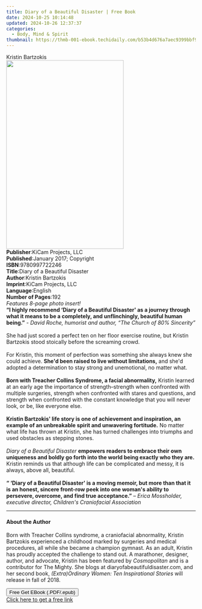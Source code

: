 ```yaml
---
title: Diary of a Beautiful Disaster | Free Book
date: 2024-10-25 10:14:48
updated: 2024-10-26 12:37:37
categories:
  - Body, Mind & Spirit
thumbnail: https://thmb-001-ebook.techidaily.com/b53b4d676a7aec9399bbf9d5290638769d2e5938e76d30cb9a3243932ae0b7dc.jpg
---
```

<main id="book-container">
  <div class="flex flex-col">
    <div class="book-brief flex-1 py-6 px-4 sm:p-6 md:py-10 md:px-8">
      <!-- brief-->
      <div class="book-brief-main">Kristin Bartzokis</div>
    </div>
    <div
      class="book-meta-info flex-1 grid gap-4 col-start-1 col-end-3 row-start-1 sm:mb-6 sm:grid-cols-4 lg:gap-6 lg:col-start-2 lg:row-end-6 lg:row-span-6 lg:mb-0"
    >
      <div
        class="book-meta-info-left place-content-center mt-4 p-4 text-sm leading-6 col-start-2 col-span-2 dark:text-slate-400"
      >
        <img
          class="w-full h-500 object-cover rounded-lg sm:h-255 sm:col-span-2 lg:col-span-full"
          src="https://img-001-ebook.techidaily.com/f849130b4b00ef39534b10c0f65a429f960afeeaf222e4acd353e98f1ce626c0.jpg"
          alt=""
          width="312"
          height="500"
        />
      </div>
      <div
        class="book-meta-info-right mt-2 col-start-1 row-start-2 col-span-3 self-center"
      >
        <!-- meta data  -->
        <div class="flex flex-col px-4 md:px-8">
          <div class="flex-1">
            <strong>Publisher</strong>:<span class="px-2"
              >KiCam Projects, LLC</span
            >
          </div>
          <div class="flex-1">
            <strong>Published</strong>:<span class="px-2"
              >January 2017; Copyright</span
            >
          </div>
          <div class="flex-1">
            <strong>ISBN</strong>:<span class="px-2">9780997722246</span>
          </div>
          <div class="flex-1">
            <strong>Title</strong>:<span class="px-2"
              >Diary of a Beautiful Disaster</span
            >
          </div>
          <div class="flex-1">
            <strong>Author</strong>:<span class="px-2">Kristin Bartzokis</span>
          </div>
          <div class="flex-1">
            <strong>Imprint</strong>:<span class="px-2"
              >KiCam Projects, LLC</span
            >
          </div>
          <div class="flex-1">
            <strong>Language</strong>:<span class="px-2">English</span>
          </div>
          <div class="flex-1">
            <strong>Number of Pages</strong>:<span class="px-2">192</span>
          </div>
        </div>
      </div>
    </div>
    <div class="book-description flex-1 py-6 px-4 sm:p-6 md:py-10 md:px-8">
      <div class="book-description-main">
        <div accordion-content="" id="description">
          <i>Features 8-page photo insert!</i><br /><b
            >“I highly recommend ‘Diary of a Beautiful Disaster' as a journey
            through what it means to be a completely, and unflinchingly,
            beautiful human being.”</b
          ><i>
            - David Roche, humorist and author, “The Church of 80% Sincerity”</i
          ><br /><br />She had just scored a perfect ten on her floor exercise
          routine, but Kristin Bartzokis stood stoically before the screaming
          crowd.<br /><br />For Kristin, this moment of perfection was something
          she always knew she could achieve.
          <b>She'd been raised to live without limitations,</b> and she'd
          adopted a determination to stay strong and unemotional, no matter
          what.<br /><br /><b
            >Born with Treacher Collins Syndrome, a facial abnormality,</b
          >
          Kristin learned at an early age the importance of strength–strength
          when confronted with multiple surgeries, strength when confronted with
          stares and questions, and strength when confronted with the constant
          knowledge that you will never look, or be, like everyone else.<br /><br /><b
            >Kristin Bartzokis' life story is one of achievement and
            inspiration, an example of an unbreakable spirit and unwavering
            fortitude.</b
          >
          No matter what life has thrown at Kristin, she has turned challenges
          into triumphs and used obstacles as stepping stones.<br /><br /><i
            >Diary of a Beautiful Disaster</i
          >
          <b
            >empowers readers to embrace their own uniqueness and boldly go
            forth into the world being exactly who they are.</b
          >
          Kristin reminds us that although life can be complicated and messy, it
          is always, above all, beautiful.<br /><br /><b
            >“ ‘Diary of a Beautiful Disaster' is a moving memoir, but more than
            that it is an honest, sincere front-row peek into one woman's
            ability to persevere, overcome, and find true acceptance.”</b
          ><i>
            – Erica Mossholder, executive director, Children's Craniofacial
            Association</i
          >
        </div>
        <div class="accordion-fader"></div>
      </div>
    </div>
    <div class="book-excerpts flex-1 py-6 px-4 sm:p-6 md:py-10 md:px-8">
      <!-- excerpts-->
      <div class="book-excerpts-main">
        <hr />
        <h4 class="placeholder placeholder-heading">
          <span>About the Author</span>
        </h4>
        <p>
          Born with Treacher Collins syndrome, a craniofacial abnormality,
          Kristin Bartzokis experienced a childhood marked by surgeries and
          medical procedures, all while she became a champion gymnast. As an
          adult, Kristin has proudly accepted the challenge to stand out. A
          marathoner, designer, author, and advocate, Kristin has been featured
          by <i>Cosmopolitan</i> and is a contributor for The Mighty. She blogs
          at diaryofabeautifuldisaster.com, and her second book,
          <i>(Extra)Ordinary Women: Ten Inspirational Stories</i> will release
          in fall of 2018.
        </p>
      </div>
    </div>
    <div
      class="book-about-author flex-1 py-6 px-4 sm:p-6 md:py-10 md:px-8"
    ></div>
    <div class="book-free-get flex-1 py-6 px-4 sm:p-6 md:py-10 md:px-8">
      <button
        id="btn-free-get"
        class="bg-blue-500 hover:bg-blue-700 text-white font-bold py-2 px-4 rounded"
      >
        Free Get EBook (.PDF/.epub)
      </button>
      <div id="countdown-display" class="px-2 text-lg mt-2"></div>
      <a
        id="free-link"
        class="hidden bg-blue-500 hover:bg-blue-700 text-white font-bold py-2 px-4 rounded"
        href="https://www.ebooks.com/en-us/book/96160771/diary-of-a-beautiful-disaster/kristin-bartzokis/"
        target="_blank"
        >Click here to get a free link</a
      >
    </div>
    <script>
      let countdownTime = 0;
      let countdownInterval = null;
      document
        .getElementById('btn-free-get')
        .addEventListener('click', startCountdown);
      function startCountdown() {
        countdownTime = new Date().getTime() + 60000 * 3;
        countdownInterval = setInterval(updateCountdown, 1000);
        document.getElementById('btn-free-get').disabled = true;
        document
          .getElementById('btn-free-get')
          .classList.add('bg-gray-500', 'cursor-not-allowed');
      }
      function updateCountdown() {
        let currentTime = new Date().getTime();
        let timeLeft = countdownTime - currentTime;
        let secondsLeft = Math.floor(timeLeft / 1000);
        document.getElementById('countdown-display').innerHTML =
          `Remaining time: ${secondsLeft} seconds.`;
        if (secondsLeft <= 0) {
          clearInterval(countdownInterval);
          document.getElementById('btn-free-get').classList.add('hidden');
          document.getElementById('free-link').classList.remove('hidden');
          document.getElementById('countdown-display').innerHTML = '';
        }
      }
    </script>
  </div>
</main>
